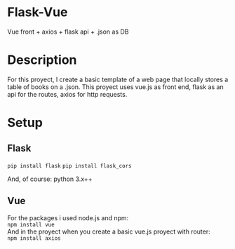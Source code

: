 # Flask-Vue
Vue front + axios + flask api + .json as DB

# Description
For this proyect, I create a basic template of a web page that locally stores a table of books on a .json. This proyect uses vue.js as front end, flask as an api for the routes, axios for http requests.

# Setup
## Flask
`pip install flask`
`pip install flask_cors`

And, of course: python 3.x++

## Vue
For  the packages i used node.js and npm:<br>
`npm install vue`<br>
And in the proyect when you create a basic  vue.js proyect with router:<br>
`npm install axios`<br>
